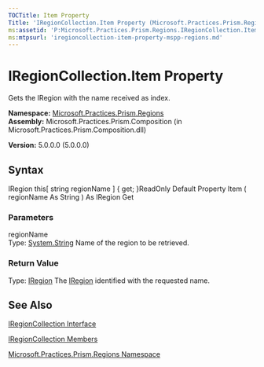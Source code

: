 ```yaml
---
TOCTitle: Item Property
Title: 'IRegionCollection.Item Property (Microsoft.Practices.Prism.Regions)'
ms:assetid: 'P:Microsoft.Practices.Prism.Regions.IRegionCollection.Item(System.String)'
ms:mtpsurl: 'iregioncollection-item-property-mspp-regions.md'
---
```


# IRegionCollection.Item Property

Gets the IRegion with the name received as index.

**Namespace:** [Microsoft.Practices.Prism.Regions](https://msdn.microsoft.com/library/microsoft.practices.prism.regions)
**Assembly:** Microsoft.Practices.Prism.Composition (in Microsoft.Practices.Prism.Composition.dll)

**Version:** 5.0.0.0 (5.0.0.0)

## Syntax
IRegion this[ string regionName \] { get; }ReadOnly Default Property Item ( regionName As String ) As IRegion Get

### Parameters

regionName  
Type: [System.String](http://msdn.microsoft.com/en-us/library/s1wwdcbf)
Name of the region to be retrieved.

### Return Value

Type: [IRegion](https://msdn.microsoft.com/library/microsoft.practices.prism.regions.iregion)
The [IRegion](https://msdn.microsoft.com/library/microsoft.practices.prism.regions.iregion) identified with the requested name.

## See Also
[IRegionCollection Interface](https://msdn.microsoft.com/library/microsoft.practices.prism.regions.iregioncollection)

[IRegionCollection Members](https://msdn.microsoft.com/allmembers.t:microsoft.practices.prism.regions.iregioncollection)

[Microsoft.Practices.Prism.Regions Namespace](https://msdn.microsoft.com/library/microsoft.practices.prism.regions)
